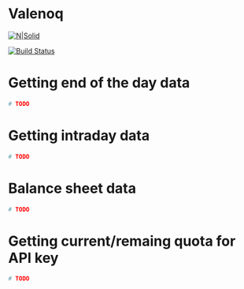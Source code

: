 # Valenoq

[![N|Solid](https://valenoq.com/static/modules/black-dashboard/img/apple-icon.png)](https://valenoq.com)

[![Build Status](https://travis-ci.org/samarkanov/valenoq.svg?branch=master)](https://travis-ci.org/joemccann/dillinger)

# Getting end of the day data

```python
# TODO
```

# Getting intraday data

```python
# TODO
```

# Balance sheet data

```python
# TODO
```

# Getting current/remaing quota for API key

```python
# TODO
```




